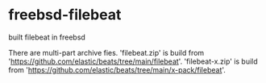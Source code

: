 # freebsd-filebeat
built filebeat in freebsd

There are multi-part archive fies.
'filebeat.zip' is build from 'https://github.com/elastic/beats/tree/main/filebeat'.
'filebeat-x.zip' is build from 'https://github.com/elastic/beats/tree/main/x-pack/filebeat'.
